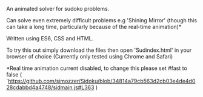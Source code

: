 An animated solver for sudoko problems.

Can solve even extremely difficult problems e.g 'Shining Mirror' (though this can take a long time, particularly because of the real-time animation)*

Written using ES6, CSS and HTML.


To try this out simply download the files then open 'Sudindex.html' in your browser of choice (Currently only tested using Chrome and Safari)


*Real time animation current disabled, to change this please set #fast to false (  `https://github.com/simozzer/Sidoku/blob/34814a79cb563d2cb03e4de4d028cdabbd4a4748/sidmain.js#L363 )
